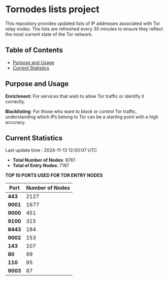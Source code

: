 # Tornodes lists project

This repository provides updated lists of IP addresses associated with Tor relay nodes. The lists are refreshed every 30 minutes to ensure they reflect the most current state of the Tor network.

## Table of Contents

- [Purpose and Usage](#purpose-and-usage)
- [Current Statistics](#current-statistics)


## Purpose and Usage

**Enrichment**: For services that wish to allow Tor traffic or identify it correctly.

**Blacklisting**: For those who want to block or control Tor traffic, understanding which IPs belong to Tor can be a starting point with a high accuracy.

## Current Statistics

Last update time : 2024-11-13 12:00:07 UTC

- **Total Number of Nodes**: 8761
- **Total of Entry Nodes**: 7187

**TOP 10 PORTS USED FOR TOR ENTRY NODES**

| **Port** | **Number of Nodes** |
|------|-----------------|
| **443**   | 2127  |
| **9001**   | 1677  |
| **9000**   | 451  |
| **9100**   | 315  |
| **8443**   | 184  |
| **9002**   | 153  |
| **143**   | 107  |
| **80**   | 99  |
| **110**   | 95  |
| **9003**   | 87  |

